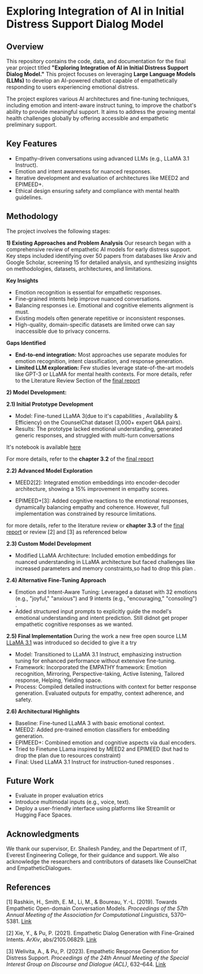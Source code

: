 # Exploring Integration of AI in Initial Distress Support Dialog Model


## Overview
This repository contains the code, data, and documentation for the final year project titled **"Exploring Integration of AI in Initial Distress Support Dialog Model."** This project focuses on leveraging **Large Language Models (LLMs)** to develop an AI-powered chatbot capable of empathetically responding to users experiencing emotional distress.

The project explores various AI architectures and fine-tuning techniques, including emotion and intent-aware instruct tuning, to improve the chatbot's ability to provide meaningful support. It aims to address the growing mental health challenges globally by offering accessible and empathetic preliminary support.

## Key Features
- Empathy-driven conversations using advanced LLMs (e.g., LLaMA 3.1 Instruct).
- Emotion and intent awareness for nuanced responses.
- Iterative development and evaluation of architectures like MEED2 and EPIMEED+.
- Ethical design ensuring safety and compliance with mental health guidelines.
## Methodology
The project involves the following stages:

**1) Existing Approaches and Problem Analysis**
Our research began with a comprehensive review of empathetic AI models for early distress support. Key steps included identifying over 50 papers from databases like Arxiv and Google Scholar, screening 15 for detailed analysis, and synthesizing insights on methodologies, datasets, architectures, and limitations.

**Key Insights**
- Emotion recognition is essential for empathetic responses.
- Fine-grained intents help improve nuanced conversations.
- Balancing responses i.e. Emotional and cognitive elements alignment is must.
- Existing models often generate repetitive or inconsistent responses.
- High-quality, domain-specific datasets are limited orwe can say inaccessible due to privacy concerns.
  
**Gaps Identified**
- **End-to-end integration:** Most approaches use separate modules for emotion recognition, intent classification, and response generation.
- **Limited LLM exploration:** Few studies leverage state-of-the-art models like GPT-3 or LLaMA for mental health contexts.
For more details, refer to the Literature Review Section of the [final report]()


**2) Model Development:**

**2.1) Initial Prototype Development**
- Model: Fine-tuned LLaMA 3(due to it's capabilities , Availability & Efficiency) on the CounselChat dataset (3,000+ expert Q&A pairs).
- Results: The prototype lacked emotional understanding, generated generic responses, and struggled with multi-turn conversations
  
It's notebook is available [here]()

For more details, refer to the **chapter 3.2** of the [final report]()

**2.2) Advanced Model Exploration**
- MEED2[2]: Integrated emotion embeddings into encoder-decoder architecture, showing a 15% improvement in empathy scores.
  
- EPIMEED+[3]: Added cognitive reactions to the emotional responses, dynamically balancing empathy and coherence. However, full implementation was constrained by resource limitations.
  
for more details,  refer to the literature review or **chapter 3.3** of the [final report]() or review [2] and [3] as referenced below
 
**2.3) Custom Model Development**

- Modified LLaMA Architecture: Included emotion embeddings for nuanced understanding in LLaMA architecture but faced challenges like increased parameters and memory constraints,so had to drop this plan .
  
**2.4) Alternative Fine-Tuning Approach**
- Emotion and Intent-Aware Tuning: Leveraged a dataset with 32 emotions (e.g., "joyful," "anxious") and 9 intents (e.g., "encouraging," "consoling") .
- Added structured input prompts to explicitly guide the model's emotional understanding and intent prediction.
Still didnot get proper empathetic cognitive responses as we wanted.

**2.5) Final Implementation**
During the work a new free open source LLM [LLaMA 3.1](https://ai.meta.com/blog/meta-llama-3-1/) was introduced so decided to give it a try
- Model: Transitioned to LLaMA 3.1 Instruct, emphasizing instruction tuning for enhanced performance without extensive fine-tuning.
- Framework: Incorporated the EMPATHY framework:
Emotion recognition, Mirroring, Perspective-taking, Active listening, Tailored response, Helping, Yielding space.
- Process:
 Compiled detailed instructions with context for better response generation.
 Evaluated outputs for empathy, context adherence, and safety.

**2.6) Architectural Highlights**
- Baseline: Fine-tuned LLaMA 3 with basic emotional context.
- MEED2: Added pre-trained emotion classifiers for embedding generation.
- EPIMEED+: Combined emotion and cognitive aspects via dual encoders.
- Tried to Finetune LLama inspired by MEED2 and EPIMEED (but had to drop the plan due to resources constraint)
- Final: Used LLaMA 3.1 Instruct for instruction-tuned responses .


## Future Work
 - Evaluate in proper evaluation etrics
 - Introduce multimodal inputs (e.g., voice, text).
 - Deploy a user-friendly interface using platforms like Streamlit or Hugging Face Spaces.

## Acknowledgments
We thank our supervisor, Er. Shailesh Pandey, and the Department of IT, Everest Engineering College, for their guidance and support. We also acknowledge the researchers and contributors of datasets like CounselChat and EmpatheticDialogues.

## References

[1] Rashkin, H., Smith, E. M., Li, M., & Boureau, Y.-L. (2019). Towards Empathetic Open-domain Conversation Models. *Proceedings of the 57th Annual Meeting of the Association for Computational Linguistics*, 5370–5381. [Link](https://arxiv.org/abs/1811.00207)

[2] Xie, Y., & Pu, P. (2021). Empathetic Dialog Generation with Fine-Grained Intents. *ArXiv*, abs/2105.06829. [Link](https://arxiv.org/abs/2105.06829)

[3] Welivita, A., & Pu, P. (2023). Empathetic Response Generation for Distress Support. *Proceedings of the 24th Annual Meeting of the Special Interest Group on Discourse and Dialogue (ACL)*, 632–644. [Link](https://aclanthology.org/2023.sigdial-1.59/)
